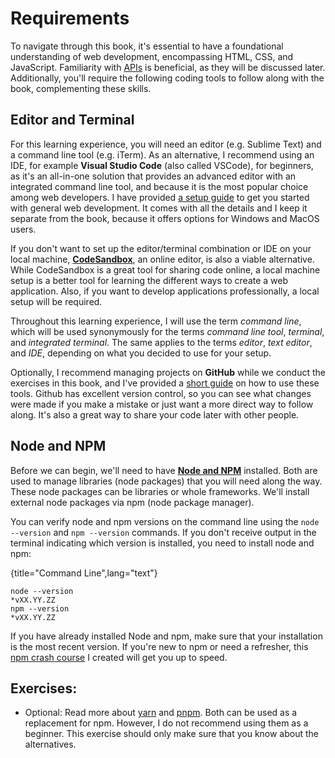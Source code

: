 # Requirements

To navigate through this book, it's essential to have a foundational understanding of web development, encompassing HTML, CSS, and JavaScript. Familiarity with [APIs](https://www.robinwieruch.de/what-is-an-api-javascript/) is beneficial, as they will be discussed later. Additionally, you'll require the following coding tools to follow along with the book, complementing these skills.

## Editor and Terminal

For this learning experience, you will need an editor (e.g. Sublime Text) and a command line tool (e.g. iTerm). As an alternative, I recommend using an IDE, for example **Visual Studio Code** (also called VSCode), for beginners, as it's an all-in-one solution that provides an advanced editor with an integrated command line tool, and because it is the most popular choice among web developers. I have provided [a setup guide](https://www.robinwieruch.de/developer-setup/) to get you started with general web development. It comes with all the details and I keep it separate from the book, because it offers options for Windows and MacOS users.

If you don't want to set up the editor/terminal combination or IDE on your local machine, **[CodeSandbox](https://codesandbox.io)**, an online editor, is also a viable alternative. While CodeSandbox is a great tool for sharing code online, a local machine setup is a better tool for learning the different ways to create a web application. Also, if you want to develop applications professionally, a local setup will be required.

Throughout this learning experience, I will use the term *command line*, which will be used synonymously for the terms *command line tool*, *terminal*, and *integrated terminal*. The same applies to the terms *editor*, *text editor*, and *IDE*, depending on what you decided to use for your setup.

Optionally, I recommend managing projects on **GitHub** while we conduct the exercises in this book, and I've provided a [short guide](https://www.robinwieruch.de/git-essential-commands/) on how to use these tools. Github has excellent version control, so you can see what changes were made if you make a mistake or just want a more direct way to follow along. It's also a great way to share your code later with other people.

## Node and NPM

Before we can begin, we'll need to have **[Node and NPM](https://nodejs.org/en/)** installed. Both are used to manage libraries (node packages) that you will need along the way. These node packages can be libraries or whole frameworks. We'll install external node packages via npm (node package manager).

You can verify node and npm versions on the command line using the `node --version` and `npm --version` commands. If you don't receive output in the terminal indicating which version is installed, you need to install node and npm:

{title="Command Line",lang="text"}
~~~~~~~
node --version
*vXX.YY.ZZ
npm --version
*vXX.YY.ZZ
~~~~~~~

If you have already installed Node and npm, make sure that your installation is the most recent version. If you're new to npm or need a refresher, this [npm crash course](https://www.robinwieruch.de/npm-crash-course/) I created will get you up to speed.

## Exercises:

* Optional: Read more about [yarn](https://yarnpkg.com/) and [pnpm](https://pnpm.io/). Both can be used as a replacement for npm. However, I do not recommend using them as a beginner. This exercise should only make sure that you know about the alternatives.